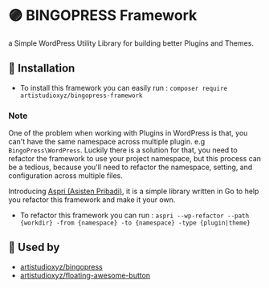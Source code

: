 # 🟣 BINGOPRESS Framework

a Simple WordPress Utility Library for building better Plugins and Themes.

## 📝 Installation
- To install this framework you can easily run : `composer require artistudioxyz/bingopress-framework`

### Note
One of the problem when working with Plugins in WordPress is that, you can't have the same namespace across multiple plugin. e.g `BingoPress\WordPress`.
Luckily there is a solution for that, you need to refactor the framework to use your project namespace, 
but this process can be a tedious, because you'll need to refactor the namespace, setting, and configuration across multiple files.

Introducing [Aspri (Asisten Pribadi)](https://github.com/artistudioxyz/aspri), it is a simple library written in Go to help you refactor this framework and make it your own.
- To refactor this framework you can run : `aspri --wp-refactor --path {workdir} -from {namespace} -to {namespace} -type {plugin|theme}`

## 🤖 Used by 
- [artistudioxyz/bingopress](https://github.com/artistudioxyz/bingopress)
- [artistudioxyz/floating-awesome-button](https://github.com/artistudioxyz/floating-awesome-button)